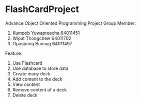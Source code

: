# FlashCardProject
Advance Object Oriented Programming Project
Group Member:
1. Kumpob Yuwapreecha 64011451
2. Wipat Thongchew 64011702
3. Opaspong Bunnag 64011497

Feature:
1. Use Flashcard
2. Use database to store data
3. Create many deck
4. Add content to the deck
5. View content
6. Remove content of a deck
7. Delete deck
